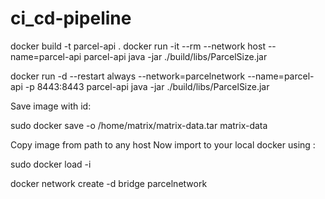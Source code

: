 # ci_cd-pipeline

docker build -t parcel-api .
docker run -it --rm --network host --name=parcel-api parcel-api java -jar ./build/libs/ParcelSize.jar

docker run -d --restart always --network=parcelnetwork --name=parcel-api -p 8443:8443 parcel-api java -jar ./build/libs/ParcelSize.jar




Save image with id:

sudo docker save -o /home/matrix/matrix-data.tar matrix-data

Copy image from path to any host Now import to your local docker using :

sudo docker load -i <path to copied image file>


docker network create -d bridge parcelnetwork
